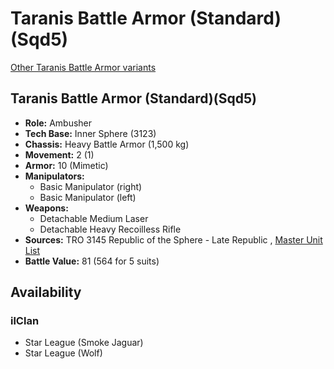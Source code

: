 # Taranis Battle Armor (Standard)(Sqd5) 

[Other Taranis Battle Armor variants](../taranis_battle_armor.md) 

## Taranis Battle Armor (Standard)(Sqd5) 

- **Role:** Ambusher 
- **Tech Base:** Inner Sphere (3123) 
- **Chassis:** Heavy Battle Armor (1,500 kg) 
- **Movement:** 2 (1) 
- **Armor:** 10 (Mimetic) 
- **Manipulators:** 
  - Basic Manipulator (right) 
  - Basic Manipulator (left) 
- **Weapons:** 
  - Detachable Medium Laser 
  - Detachable Heavy Recoilless Rifle 
- **Sources:** TRO 3145 Republic of the Sphere - Late Republic , [Master Unit List](http://masterunitlist.info/Unit/Details/8782) 
- **Battle Value:** 81 (564 for 5 suits) 

## Availability 

### ilClan 

- Star League (Smoke Jaguar) 
- Star League (Wolf) 


